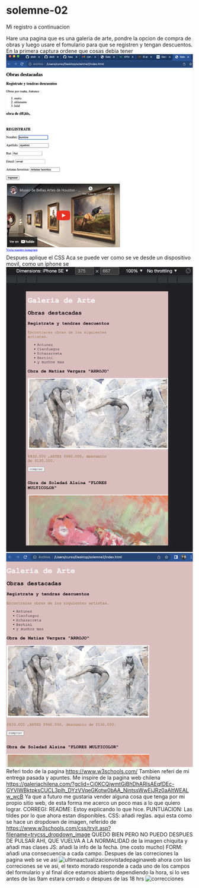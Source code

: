 # solemne-02

Mi registro a continuacion

Hare una pagina que es una galeria de arte,
pondre la opcion de compra de obras y luego
usare el fomulario para que se registren y tengan descuentos.
En la primera captura ordene que cosas debia tener 
![captura 1](./captura1.png)
Despues aplique el CSS Aca se puede ver como se ve desde un dispositivo movil, como un iphone se 
![captura 1](./captura2.png)
![captura 1](./captura3.png)
Referi todo de la pagina https://www.w3schools.com/
Tambien referi de mi entrega pasada y apuntes.
Me inspire de la pagina web chilena https://galeriachilena.com/?gclid=Cj0KCQjwmtGjBhDhARIsAEqfDEc-GYVIWBktpksCUCL3plh_DYzVVqeGKotw0bAA_NintssWwEjJRz0aAltWEALw_wcB
Ya que a futuro me gustaria vender alguna cosa que tenga por mi propio sitio web, de esta forma me acerco un poco mas a lo que quiero lograr.
CORREGI:
README: Estoy explicando lo que hice.
PUNTUACION: Las tildes por lo que ahora estan disponibles.
CSS: añadi reglas. aqui esta como se hace un dropdown de imagen, referido de https://www.w3schools.com/css/tryit.asp?filename=trycss_dropdown_image
QUEDO BIEN PERO NO PUEDO DESPUES DE PULSAR AHI, QUE VUELVA A LA NORMALIDAD de la imagen chiquita y añadi mas clases 
JS: añadi la info de la fecha. (me costo mucho)
FORM: añadi una consecuencia a cada campo.
Despues de las correciones la pagina web se ve asi
<img width="852" alt="ultimaactualizacionvistadepaginaweb" src="https://github.com/ssofiasandoval/dis9005-2023-1/assets/128400293/22cb8b06-a405-4612-940c-2989879d7d16">
ahora con las correciones se ve asi, el texto morado responde a cada uno de los campos del formulario
y al final dice estamos abierto dependiendo la hora, si lo ves antes de las 9am estara cerrado o despues de las 18 hrs 
<img width="834" alt="correcciones" src="https://github.com/ssofiasandoval/dis9005-2023-1/assets/128400293/b7c83863-2672-4130-9103-4720a0b173bd">
